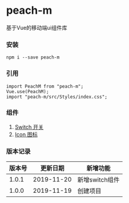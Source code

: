 # peach-m
基于Vue的移动端ui组件库  

### 安装
```
npm i --save peach-m
```

### 引用
```
import PeachM from "peach-m";
Vue.use(PeachM);
import "peach-m/src/Styles/index.css";
```

### 组件
1. [Switch 开关](./md/SWITCH.md)
2. [Icon 图标](./md/ICON.md)

### 版本记录
|  版本号   | 更新日期  | 新增功能  |
|  ----  | ----  | ----  |
| 1.0.1  | 2019-11-20 | 新增switch组件 |
| 1.0.0  | 2019-11-19 | 创建项目 |
